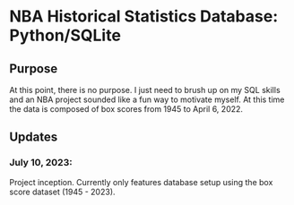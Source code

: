 <h1>NBA Historical Statistics Database: Python/SQLite</h1>
<h2>Purpose</h2>
<p>At this point, there is no purpose. I just need to brush up on my SQL skills and an NBA project sounded like a fun way to motivate myself. At this time the data is composed of box scores from 1945 to April 6, 2022.</p>
<h2>Updates</h2>
<h3>July 10, 2023:</h3>
<h>Project inception. Currently only features database setup using the box score dataset (1945 - 2023).</h>
